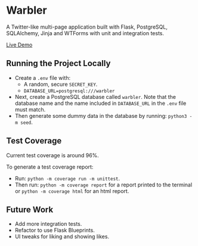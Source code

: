 # Warbler
A Twitter-like multi-page application built with Flask, PostgreSQL, SQLAlchemy, Jinja and WTForms with unit and integration tests.

[Live Demo](https://mattfergoda-warbler.onrender.com/)

## Running the Project Locally
- Create a `.env` file with:
    - A random, secure `SECRET_KEY`.
    - `DATABASE_URL=postgresql:///warbler`
- Next, create a PostgreSQL database called `warbler`. Note that the database name and the name included in `DATABASE_URL` in the `.env` file must match.
- Then generate some dummy data in the database by running: `python3 -m seed`.

## Test Coverage
Current test coverage is around 96%.

To generate a test coverage report:

- Run: `python -m coverage run -m unittest`. 
- Then run: `python -m coverage report` for a report printed to the terminal or `python -m coverage html` for an html report.

## Future Work
- Add more integration tests.
- Refactor to use Flask Blueprints.
- UI tweaks for liking and showing likes.
